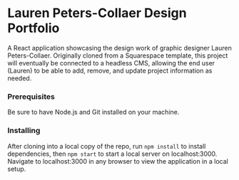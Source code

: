 # Lauren Peters-Collaer Design Portfolio

A React application showcasing the design work of graphic designer Lauren Peters-Collaer. Originally cloned from a Squarespace template, this project will eventually be connected to a headless CMS, allowing the end user (Lauren) to be able to add, remove, and update project information as needed.

### Prerequisites
Be sure to have Node.js and Git installed on your machine. 

### Installing
After cloning into a local copy of the repo, run `npm install` to install dependencies, then `npm start` to start a local server on localhost:3000. Navigate to localhost:3000 in any browser to view the application in a local setup. 
